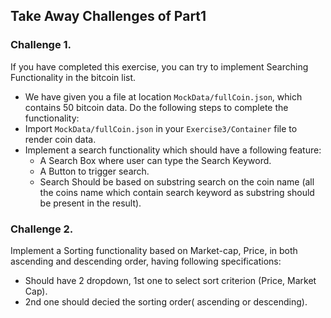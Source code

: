 ## Take Away Challenges of Part1

### Challenge 1.
If you have completed this exercise, you can try to implement Searching Functionality in the bitcoin list.
- We have given you a file at location `MockData/fullCoin.json`, which contains 50 bitcoin data. Do the following steps to complete the functionality:
-   Import `MockData/fullCoin.json` in your `Exercise3/Container` file to render coin data.
- Implement a search functionality which should have a following feature:
    - A Search Box where user can type the Search Keyword.
    - A Button to trigger search.
    - Search Should be based on substring search on the coin name (all the coins name which contain search keyword as substring should be present in the result).

### Challenge 2.
Implement a Sorting functionality based on Market-cap, Price, in both ascending and descending order, having following specifications:
- Should have 2 dropdown, 1st one to select sort criterion (Price, Market Cap). 
- 2nd one should decied the sorting order( ascending or descending).